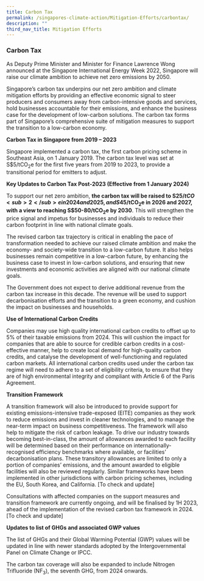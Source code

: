 ```yaml
---
title: Carbon Tax
permalink: /singapores-climate-action/Mitigation-Efforts/carbontax/
description: ""
third_nav_title: Mitigation Efforts
---
```

### Carbon Tax

As Deputy Prime Minister and Minister for Finance Lawrence Wong announced at the Singapore International Energy Week 2022, Singapore will raise our climate ambition to achieve net zero emissions by 2050.

Singapore’s carbon tax underpins our net zero ambition and climate mitigation efforts by providing an effective economic signal to steer producers and consumers away from carbon-intensive goods and services, hold businesses accountable for their emissions, and enhance the business case for the development of low-carbon solutions. The carbon tax forms part of Singapore’s comprehensive suite of mitigation measures to support the transition to a low-carbon economy.

**Carbon Tax in Singapore from 2019 – 2023**

Singapore implemented a carbon tax, the first carbon pricing scheme in Southeast Asia, on 1 January 2019. The carbon tax level was set at S$5/tCO<sub>2</sub>e for the first five years from 2019 to 2023, to provide a transitional period for emitters to adjust.

**Key Updates to Carbon Tax Post-2023 (Effective from 1 January 2024)**

To support our net zero ambition, **the carbon tax will be raised to S$25/tCO<sub>2</sub>e in 2024 and 2025, and S$45/tCO<sub>2</sub>e in 2026 and 2027, with a view to reaching S$50-80/tCO<sub>2</sub>e by 2030**. This will strengthen the price signal and impetus for businesses and individuals to reduce their carbon footprint in line with national climate goals.

The revised carbon tax trajectory is critical in enabling the pace of transformation needed to achieve our raised climate ambition and make the economy- and society-wide transition to a low-carbon future. It also helps businesses remain competitive in a low-carbon future, by enhancing the business case to invest in low-carbon solutions, and ensuring that new investments and economic activities are aligned with our national climate goals.

The Government does not expect to derive additional revenue from the carbon tax increase in this decade. The revenue will be used to support decarbonisation efforts and the transition to a green economy, and cushion the impact on businesses and households.

**Use of International Carbon Credits**

Companies may use high quality international carbon credits to offset up to 5% of their taxable emissions from 2024. This will cushion the impact for companies that are able to source for credible carbon credits in a cost-effective manner, help to create local demand for high-quality carbon credits, and catalyse the development of well-functioning and regulated carbon markets. All international carbon credits used under the carbon tax regime will need to adhere to a set of eligibility criteria, to ensure that they are of high environmental integrity and compliant with Article 6 of the Paris Agreement.

**Transition Framework**

A transition framework will also be introduced to provide support for existing emissions-intensive trade-exposed (EITE) companies as they work to reduce emissions and invest in cleaner technologies, and to manage the near-term impact on business competitiveness. The framework will also help to mitigate the risk of carbon leakage. To drive our industry towards becoming best-in-class, the amount of allowances awarded to each facility will be determined based on their performance on internationally-recognised efficiency benchmarks where available, or facilities’ decarbonisation plans. These transitory allowances are limited to only a portion of companies’ emissions, and the amount awarded to eligible facilities will also be reviewed regularly. Similar frameworks have been implemented in other jurisdictions with carbon pricing schemes, including the EU, South Korea, and California. [To check and update]

Consultations with affected companies on the support measures and transition framework are currently ongoing, and will be finalised by 1H 2023, ahead of the implementation of the revised carbon tax framework in 2024. [To check and update]

**Updates to list of GHGs and associated GWP values**

The list of GHGs and their Global Warming Potential (GWP) values will be updated in line with newer standards adopted by the Intergovernmental Panel on Climate Change or IPCC.

The carbon tax coverage will also be expanded to include Nitrogen Trifluoride (NF<sub>3</sub>), the seventh GHG, from 2024 onwards.